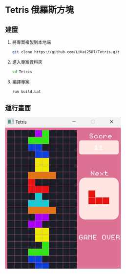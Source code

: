 # Tetris 俄羅斯方塊

## 建置
1. 將專案複製到本地端
    ```bash
    git clone https://github.com/LiKai2507/Tetris.git
    ```

2. 進入專案資料夾
    ```bash
    cd Tetris
    ```
3. 編譯專案
    ```bash
    run build.bat
    ```

## 運行畫面

![](./image/Tetris.png)